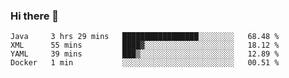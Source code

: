 ### Hi there 👋

<!--
**urzz/urzz** is a ✨ _special_ ✨ repository because its `README.md` (this file) appears on your GitHub profile.

Here are some ideas to get you started:

- 🔭 I’m currently working on ...
- 🌱 I’m currently learning ...
- 👯 I’m looking to collaborate on ...
- 🤔 I’m looking for help with ...
- 💬 Ask me about ...
- 📫 How to reach me: ...
- 😄 Pronouns: ...
- ⚡ Fun fact: ...
-->

<!--START_SECTION:waka-->
```text
Java     3 hrs 29 mins   █████████████████░░░░░░░░   68.48 % 
XML      55 mins         ████▓░░░░░░░░░░░░░░░░░░░░   18.12 % 
YAML     39 mins         ███▒░░░░░░░░░░░░░░░░░░░░░   12.89 % 
Docker   1 min           ░░░░░░░░░░░░░░░░░░░░░░░░░   00.51 % 
```
<!--END_SECTION:waka-->
